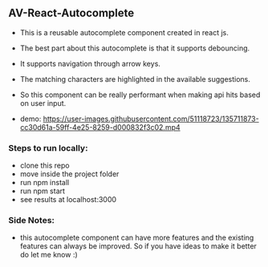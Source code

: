 ## AV-React-Autocomplete

- This is a reusable autocomplete component created in react js.

- The best part about this autocomplete is that it supports debouncing.

- It supports navigation through arrow keys.

- The matching characters are highlighted in the available suggestions.

- So this component can be really performant when making api hits based on user input.

- demo:
https://user-images.githubusercontent.com/51118723/135711873-cc30d61a-59ff-4e25-8259-d000832f3c02.mp4




### Steps to run locally:

- clone this repo
- move inside the project folder
- run npm install
- run npm start
- see results at localhost:3000

### Side Notes:

- this autocomplete component can have more features and the existing features can always be improved. So if you have ideas to make it better do let me know :)





